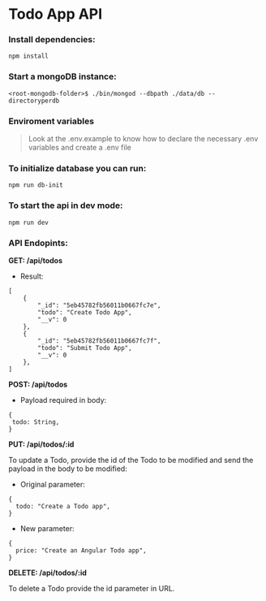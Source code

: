 # Todo App API

### Install dependencies:

```shell
npm install
```

### Start a mongoDB instance:

```shell
<root-mongodb-folder>$ ./bin/mongod --dbpath ./data/db --directoryperdb
```

### Enviroment variables

> Look at the .env.example to know how to declare the necessary .env variables and create a .env file

### To initialize database you can run:

```shell
npm run db-init
```

### To start the api in dev mode:

```shell
npm run dev
```

### API Endopints:

**GET: /api/todos**

- Result:

```shell
[
    {
        "_id": "5eb45782fb56011b0667fc7e",
        "todo": "Create Todo App",
        "__v": 0
    },
    {
        "_id": "5eb45782fb56011b0667fc7f",
        "todo": "Submit Todo App",
        "__v": 0
    },
]
```

**POST: /api/todos**

- Payload required in body:

```shell
{
 todo: String,
}
```

**PUT: /api/todos/:id**

To update a Todo, provide the id of the Todo to be modified and send the payload in the body to be modified:

- Original parameter:

```shell
{
  todo: "Create a Todo app",
}
```

- New parameter:

```shell
{
  price: "Create an Angular Todo app",
}
```

**DELETE: /api/todos/:id**

To delete a Todo provide the id parameter in URL.
